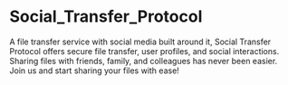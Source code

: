 # Social_Transfer_Protocol
 A file transfer service with social media built around it, Social Transfer Protocol offers secure file transfer, user profiles, and social interactions. Sharing files with friends, family, and colleagues has never been easier. Join us and start sharing your files with ease!
